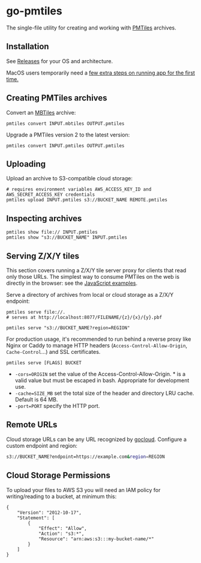 # go-pmtiles

The single-file utility for creating and working with [PMTiles](https://github.com/protomaps/PMTiles) archives.

## Installation

See [Releases](https://github.com/protomaps/go-pmtiles/releases) for your OS and architecture.

MacOS users temporarily need a [few extra steps on running app for the first time.](https://github.com/hashicorp/terraform/issues/23033#issuecomment-542302933)

## Creating PMTiles archives

Convert an [MBTiles](https://github.com/mapbox/mbtiles-spec/tree/master/1.3) archive:

    pmtiles convert INPUT.mbtiles OUTPUT.pmtiles
    
Upgrade a PMTiles version 2 to the latest version:

    pmtiles convert INPUT.pmtiles OUTPUT.pmtiles

## Uploading
    
Upload an archive to S3-compatible cloud storage:

    # requires environment variables AWS_ACCESS_KEY_ID and AWS_SECRET_ACCESS_KEY credentials
    pmtiles upload INPUT.pmtiles s3://BUCKET_NAME REMOTE.pmtiles

## Inspecting archives

    pmtiles show file:// INPUT.pmtiles
    pmtiles show "s3://BUCKET_NAME" INPUT.pmtiles

## Serving Z/X/Y tiles

This section covers running a Z/X/Y tile server proxy for clients that read only those URLs. The simplest way to consume PMTiles on the web is directly in the browser: see the [JavaScript examples](https://github.com/protomaps/PMTiles/tree/master/js).
    
Serve a directory of archives from local or cloud storage as a Z/X/Y endpoint:

    pmtiles serve file://.
    # serves at http://localhost:8077/FILENAME/{z}/{x}/{y}.pbf

    pmtiles serve "s3://BUCKET_NAME?region=REGION"
    
For production usage, it's recommended to run behind a reverse proxy like Nginx or Caddy to manage HTTP headers (`Access-Control-Allow-Origin`, `Cache-Control`...) and SSL certificates.

    pmtiles serve [FLAGS] BUCKET

* `-cors=ORIGIN` set the value of the Access-Control-Allow-Origin. * is a valid value but must be escaped in bash. Appropriate for development use.
* `-cache=SIZE_MB` set the total size of the header and directory LRU cache. Default is 64 MB.
* `-port=PORT` specify the HTTP port.

## Remote URLs

Cloud storage URLs can be any URL recognized by [gocloud](https://gocloud.dev/concepts/urls/). Configure a custom endpoint and region:

```sh
s3://BUCKET_NAME?endpoint=https://example.com&region=REGION
```

## Cloud Storage Permissions

To upload your files to AWS S3 you will need an IAM policy for writing/reading to a bucket, at minimum this:

    {
        "Version": "2012-10-17",
        "Statement": [
            {
                "Effect": "Allow",
                "Action": "s3:*",
                "Resource": "arn:aws:s3:::my-bucket-name/*"
            }
        ]
    }
    
